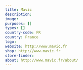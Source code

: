 ```yaml
---
title: Mavic
description:
image:
purposes: []
types: []
country-code: FR
country: France
logo:
website: http://www.mavic.fr
shop: http://www.mavic.fr
store-finder:
about: http://www.mavic.fr/about/
---
```

